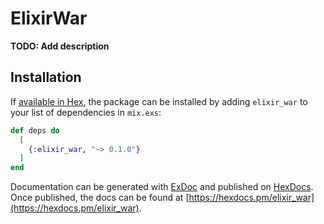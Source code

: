# ElixirWar

**TODO: Add description**

## Installation

If [available in Hex](https://hex.pm/docs/publish), the package can be installed
by adding `elixir_war` to your list of dependencies in `mix.exs`:

```elixir
def deps do
  [
    {:elixir_war, "~> 0.1.0"}
  ]
end
```

Documentation can be generated with [ExDoc](https://github.com/elixir-lang/ex_doc)
and published on [HexDocs](https://hexdocs.pm). Once published, the docs can
be found at [https://hexdocs.pm/elixir_war](https://hexdocs.pm/elixir_war).

